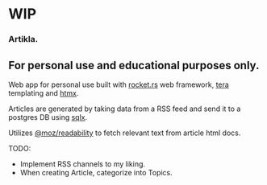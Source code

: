 # WIP

### Artikla.
For personal use and educational purposes only.
---

Web app for personal use built with [rocket.rs](https://rocket.rs/) web framework, [tera](https://keats.github.io/tera/docs/) templating and [htmx](https://htmx.org/).

Articles are generated by taking data from a RSS feed and send it to a postgres DB using [sqlx](https://docs.rs/sqlx/latest/sqlx/).

Utilizes [@moz/readability](https://github.com/mozilla/readability) to fetch relevant text from article html docs.

TODO:
- Implement RSS channels to my liking.
- When creating Article, categorize into Topics.

